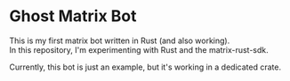 # Ghost Matrix Bot

This is my first matrix bot written in Rust (and also working).  
In this repository, I'm experimenting with Rust and the matrix-rust-sdk.

Currently, this bot is just an example, but it's working in a dedicated crate.